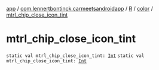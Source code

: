 [app](../../../index.md) / [com.lennertbontinck.carmeetsandroidapp](../../index.md) / [R](../index.md) / [color](index.md) / [mtrl_chip_close_icon_tint](./mtrl_chip_close_icon_tint.md)

# mtrl_chip_close_icon_tint

`static val mtrl_chip_close_icon_tint: `[`Int`](https://kotlinlang.org/api/latest/jvm/stdlib/kotlin/-int/index.html)
`static val mtrl_chip_close_icon_tint: `[`Int`](https://kotlinlang.org/api/latest/jvm/stdlib/kotlin/-int/index.html)